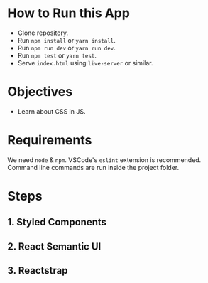 # How to Run this App
  * Clone repository.
  * Run `npm install` or `yarn install`.
  * Run `npm run dev` or `yarn run dev`.
  * Run `npm test` or `yarn test`.
  * Serve `index.html` using `live-server` or similar.

# Objectives
  * Learn about CSS in JS.

# Requirements
We need `node` & `npm`. VSCode's `eslint` extension is recommended. Command line commands are run inside the project folder.

# Steps
## 1. Styled Components
## 2. React Semantic UI
## 3. Reactstrap